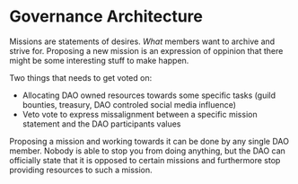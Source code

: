 # Governance Architecture

Missions are statements of desires. _What_ members want to archive and strive for. Proposing a new mission is an expression of oppinion that there might be some interesting stuff to make happen.

Two things that needs to get voted on:
- Allocating DAO owned resources towards some specific tasks (guild bounties, treasury, DAO controled social media influence)
- Veto vote to express missalignment between a specific mission statement and the DAO participants values

Proposing a mission and working towards it can be done by any single DAO member. Nobody is able to stop you from doing anything, but the DAO can officially state that it is opposed to certain missions and furthermore stop providing resources to such a mission.
